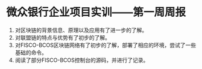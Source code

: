 # 微众银行企业项目实训——第一周周报

1. 对区块链的背景信息、原理以及应用有了进一步的了解。
2. 对联盟链的特点与优势有了初步的了解。
3. 对FISCO-BCOS区块链网络有了初步的了解，部署了相应的环境，尝试了一些基础的命令。
4. 阅读了部分FISCO-BCOS控制台的源码，并进行了记录。

## 